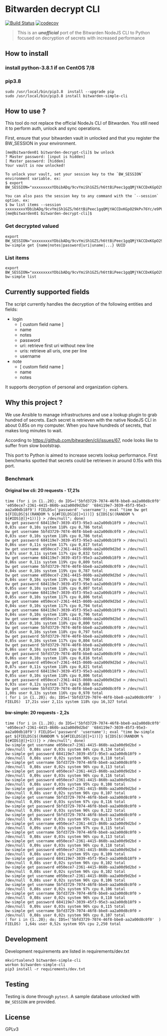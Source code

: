 # Bitwarden decrypt CLI
[![Build Status](https://travis-ci.org/mickaelperrin/bitwarden-decrypt-cli.png?branch=master)](https://travis-ci.org/mickaelperrin/bitwarden-decrypt-cli)
[![codecov](https://codecov.io/gh/mickaelperrin/bitwarden-decrypt-cli/branch/master/graph/badge.svg)](https://codecov.io/gh/mickaelperrin/bitwarden-decrypt-cli)

> This is an _**unofficial**_ port of the Bitwarden NodeJS CLI to Python 
> focused on decryption of secrets with increased performance

## How to install

### install python-3.8.1 if on CentOS 7/8

### pip3.8
```
sudo /usr/local/bin/pip3.8  install --upgrade pip
sudo /usr/local/bin/pip3.8 install bitwarden-simple-cli
```

## How to use ?

This tool do not replace the official NodeJs CLI of Bitwarden. You still need it to perform auth, unlock and sync operations.

First, ensure that your bitwarden vault in unlocked and that you register the BW_SESSION in your environment.

```
[me@bitwarden01 bitwarden-decrypt-cli]$ bw unlock
? Master password: [input is hidden] 
[ Master password: [hidden]
Your vault is now unlocked!

To unlock your vault, set your session key to the `BW_SESSION` environment variable. ex:
$ export BW_SESSION="xxxxxxxxxYDbibADq/9cvYmiSh1GZS/h6ttBiPeec1gqQMjYACCDxKGpO29kPv76Yc/e9PUSvOhPQANDWRF3w=="

You can also pass the session key to any command with the `--session` option. ex:
$ bw list items --session xxxxxxxxxYDbibADq/9cvYmiSh1GZS/h6ttBiPeec1gqQMjYACCDxKGpO29kPv76Yc/e9PUSvOhPQANDWRF3w==
[me@bitwarden01 bitwarden-decrypt-cli]$ 

````
### Get decrypted valued
```
export BW_SESSION="xxxxxxxxxYDbibADq/9cvYmiSh1GZS/h6ttBiPeec1gqQMjYACCDxKGpO29kPv76Yc/e9PUSvOhPQANDWRF3w=="
bw-simple get {name|notes|password|uri|uname|...} UUID
```
### List items
```
export BW_SESSION="xxxxxxxxxYDbibADq/9cvYmiSh1GZS/h6ttBiPeec1gqQMjYACCDxKGpO29kPv76Yc/e9PUSvOhPQANDWRF3w=="
bw-simple list
```

## Currently supported fields

The script currently handles the decryption of the following entities and fields:

- login
    - [ custom field name ]
    - name
    - notes
    - password
    - uri: retrieve first uri without new line
    - uris: retrieve all uris, one per line
    - username
- note
    - [ custom field name ]
    - name
    - notes
    
It supports decryption of personal and organization ciphers.

## Why this project ?

We use Ansible to manage infrastructures and use a lookup plugin to grab hundred of secrets. Each secret is retrieven 
with the native NodeJS CLI in about 0.85s on my computer. When you have hundreds of secrets, that makes long minutes to wait.

According to https://github.com/bitwarden/cli/issues/67, node looks like to suffer from slow bootstrap.

This port to Python is aimed to increase secrets lookup performance. First benchmarks spotted that secrets could be 
retrieven in around 0.15s with this port.

### Benchmark

#### Original bw cli: 20 requests - 17,21s
```
time (for i in {1..20}; do IDS=('5bfd3729-7074-46f8-bbe8-aa2a00d8c0f0' 'e050ece7-2361-4415-860b-aa2a00d9d2bd' '684119e7-3039-45f3-95e3-aa2a00db18f9') FIELDS=('password' 'username'); eval "time bw get ${FIELDS[$((RANDOM % ${#FIELDS[@]}+1))]} ${IDS[$((RANDOM % ${#IDS[@]}+1))]} > /dev/null"; done)
bw get password 684119e7-3039-45f3-95e3-aa2a00db18f9 > /dev/null  0,83s user 0,10s system 118% cpu 0,786 total
bw get username 5bfd3729-7074-46f8-bbe8-aa2a00d8c0f0 > /dev/null  0,83s user 0,10s system 118% cpu 0,786 total
bw get password 684119e7-3039-45f3-95e3-aa2a00db18f9 > /dev/null  0,86s user 0,11s system 117% cpu 0,817 total
bw get username e050ece7-2361-4415-860b-aa2a00d9d2bd > /dev/null  0,87s user 0,11s system 117% cpu 0,832 total
bw get username 684119e7-3039-45f3-95e3-aa2a00db18f9 > /dev/null  0,86s user 0,11s system 119% cpu 0,809 total
bw get username 5bfd3729-7074-46f8-bbe8-aa2a00d8c0f0 > /dev/null  0,84s user 0,10s system 119% cpu 0,787 total
bw get username e050ece7-2361-4415-860b-aa2a00d9d2bd > /dev/null  0,84s user 0,10s system 119% cpu 0,790 total
bw get password 684119e7-3039-45f3-95e3-aa2a00db18f9 > /dev/null  0,85s user 0,10s system 118% cpu 0,807 total
bw get username 684119e7-3039-45f3-95e3-aa2a00db18f9 > /dev/null  0,85s user 0,10s system 117% cpu 0,806 total
bw get username e050ece7-2361-4415-860b-aa2a00d9d2bd > /dev/null  0,84s user 0,10s system 117% cpu 0,794 total
bw get username 684119e7-3039-45f3-95e3-aa2a00db18f9 > /dev/null  0,84s user 0,10s system 118% cpu 0,796 total
bw get username e050ece7-2361-4415-860b-aa2a00d9d2bd > /dev/null  0,85s user 0,10s system 118% cpu 0,800 total
bw get username 5bfd3729-7074-46f8-bbe8-aa2a00d8c0f0 > /dev/null  0,85s user 0,10s system 118% cpu 0,797 total
bw get password 5bfd3729-7074-46f8-bbe8-aa2a00d8c0f0 > /dev/null  0,85s user 0,10s system 117% cpu 0,804 total
bw get password 5bfd3729-7074-46f8-bbe8-aa2a00d8c0f0 > /dev/null  0,86s user 0,10s system 118% cpu 0,810 total
bw get password 5bfd3729-7074-46f8-bbe8-aa2a00d8c0f0 > /dev/null  0,86s user 0,10s system 118% cpu 0,816 total
bw get password e050ece7-2361-4415-860b-aa2a00d9d2bd > /dev/null  0,87s user 0,11s system 118% cpu 0,821 total
bw get password 684119e7-3039-45f3-95e3-aa2a00db18f9 > /dev/null  0,85s user 0,10s system 118% cpu 0,806 total
bw get password e050ece7-2361-4415-860b-aa2a00d9d2bd > /dev/null  0,93s user 0,12s system 117% cpu 0,888 total
bw get username 5bfd3729-7074-46f8-bbe8-aa2a00d8c0f0 > /dev/null  1,00s user 0,13s system 116% cpu 0,970 total
( for i in {1..20}; do; IDS=('5bfd3729-7074-46f8-bbe8-aa2a00d8c0f0'  ) FIELDS)  17,21s user 2,11s system 118% cpu 16,327 total
```


#### bw-simple: 20 requests - 2,2s

```
time (for i in {1..20}; do IDS=('5bfd3729-7074-46f8-bbe8-aa2a00d8c0f0' 'e050ece7-2361-4415-860b-aa2a00d9d2bd' '684119e7-3039-45f3-95e3-aa2a00db18f9') FIELDS=('password' 'username'); eval "time bw-simple get ${FIELDS[$((RANDOM % ${#FIELDS[@]}+1))]} ${IDS[$((RANDOM % ${#IDS[@]}+1))]} > /dev/null"; done)
bw-simple get username e050ece7-2361-4415-860b-aa2a00d9d2bd > /dev/null  0,08s user 0,03s system 84% cpu 0,134 total
bw-simple get password 684119e7-3039-45f3-95e3-aa2a00db18f9 > /dev/null  0,08s user 0,02s system 96% cpu 0,110 total
bw-simple get username 5bfd3729-7074-46f8-bbe8-aa2a00d8c0f0 > /dev/null  0,08s user 0,02s system 96% cpu 0,113 total
bw-simple get password e050ece7-2361-4415-860b-aa2a00d9d2bd > /dev/null  0,09s user 0,03s system 96% cpu 0,116 total
bw-simple get password e050ece7-2361-4415-860b-aa2a00d9d2bd > /dev/null  0,08s user 0,03s system 95% cpu 0,108 total
bw-simple get password e050ece7-2361-4415-860b-aa2a00d9d2bd > /dev/null  0,08s user 0,02s system 96% cpu 0,107 total
bw-simple get username 5bfd3729-7074-46f8-bbe8-aa2a00d8c0f0 > /dev/null  0,09s user 0,03s system 97% cpu 0,116 total
bw-simple get password 5bfd3729-7074-46f8-bbe8-aa2a00d8c0f0 > /dev/null  0,09s user 0,03s system 96% cpu 0,122 total
bw-simple get password 5bfd3729-7074-46f8-bbe8-aa2a00d8c0f0 > /dev/null  0,09s user 0,03s system 95% cpu 0,115 total
bw-simple get username e050ece7-2361-4415-860b-aa2a00d9d2bd > /dev/null  0,09s user 0,03s system 97% cpu 0,115 total
bw-simple get username 5bfd3729-7074-46f8-bbe8-aa2a00d8c0f0 > /dev/null  0,08s user 0,03s system 96% cpu 0,113 total
bw-simple get username e050ece7-2361-4415-860b-aa2a00d9d2bd > /dev/null  0,09s user 0,03s system 96% cpu 0,118 total
bw-simple get password e050ece7-2361-4415-860b-aa2a00d9d2bd > /dev/null  0,08s user 0,03s system 95% cpu 0,109 total
bw-simple get password 684119e7-3039-45f3-95e3-aa2a00db18f9 > /dev/null  0,08s user 0,02s system 96% cpu 0,102 total
bw-simple get password e050ece7-2361-4415-860b-aa2a00d9d2bd > /dev/null  0,08s user 0,02s system 96% cpu 0,102 total
bw-simple get username e050ece7-2361-4415-860b-aa2a00d9d2bd > /dev/null  0,08s user 0,02s system 96% cpu 0,106 total
bw-simple get username 5bfd3729-7074-46f8-bbe8-aa2a00d8c0f0 > /dev/null  0,08s user 0,02s system 97% cpu 0,106 total
bw-simple get username 5bfd3729-7074-46f8-bbe8-aa2a00d8c0f0 > /dev/null  0,08s user 0,02s system 96% cpu 0,110 total
bw-simple get password 684119e7-3039-45f3-95e3-aa2a00db18f9 > /dev/null  0,09s user 0,03s system 96% cpu 0,115 total
bw-simple get username 5bfd3729-7074-46f8-bbe8-aa2a00d8c0f0 > /dev/null  0,08s user 0,02s system 96% cpu 0,107 total
( for i in {1..20}; do; IDS=('5bfd3729-7074-46f8-bbe8-aa2a00d8c0f0'  ) FIELDS)  1,64s user 0,52s system 95% cpu 2,250 total
```

## Development

Development requirements are listed in requirements/dev.txt

```
mkvirtualenv3 bitwarden-simple-cli
workon bitwarden-simple-cli
pip3 install -r requirements/dev.txt
```

## Testing

Testing is done through `pytest`. A sample database unlocked with `BW_SESSION` are provided.

## License

GPLv3
